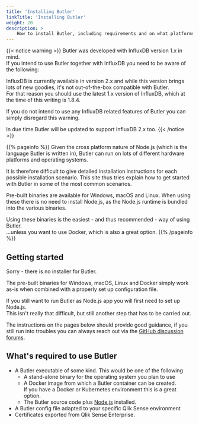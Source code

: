 ```yaml
---
title: 'Installing Butler'
linkTitle: 'Installing Butler'
weight: 20
description: >
    How to install Butler, including requirements and on what platforms Butler can be installed.
---
```


{{< notice warning >}}
Butler was developed with InfluxDB version 1.x in mind.  
If you intend to use Butler together with InfluxDB you need to be aware of the following:

InfluxDB is currently available in version 2.x and while this version brings lots of new goodies, it's not out-of-the-box compatible with Butler.  
For that reason you should use the latest 1.x version of InfluxDB, which at the time of this writing is 1.8.4.

If you do not intend to use any InfluxDB related features of Butler you can simply disregard this warning.

In due time Butler will be updated to support InfluxDB 2.x too.
{{< /notice >}}

{{% pageinfo %}}
Given the cross platform nature of Node.js (which is the language Butler is written in), Butler can run on lots of different hardware platforms and operating systems.

It is therefore difficult to give detailed installation instructions for each possible installation scenario. This site thus tries explain how to get started with Butler in some of the most common scenarios.

Pre-built binaries are available for Windows, macOS and Linux. When using these there is no need to install Node.js, as the Node.js runtime is bundled into the various binaries.  

Using these binaries is the easiest - and thus recommended - way of using Butler.  
...unless you want to use Docker, which is also a great option.
{{% /pageinfo %}}

## Getting started

Sorry - there is no installer for Butler.  

The pre-built binaries for Windows, macOS, Linux and Docker simply work as-is when combined with a properly set up configuration file.

If you still want to run Butler as Node.js app you will first need to set up Node.js.  
This isn't really that difficult, but still another step that has to be carried out.

The instructions on the pages below should provide good guidance, if you still run into troubles you can always reach out via the [GitHub discussion forums](https://github.com/ptarmiganlabs/butler/discussions).

## What's required to use Butler

* A Butler executable of some kind. This would be one of the following
  * A stand-alone binary for the operating system you plan to use
  * A Docker image from which a Butler container can be created.  
    If you have a Docker or Kubernetes environment this is a great option.
  * The Butler source code plus [Node.js](https://nodejs.org/en/) installed.
* A Butler config file adapted to your specific Qlik Sense environment
* Certificates exported from Qlik Sense Enterprise.
